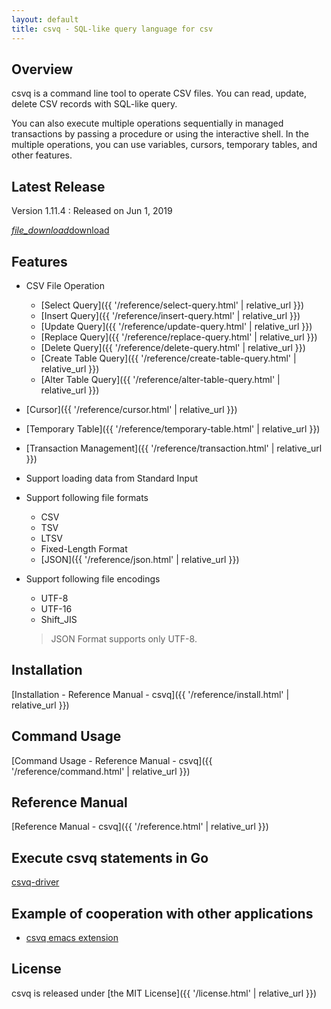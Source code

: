 ```yaml
---
layout: default
title: csvq - SQL-like query language for csv
---
```


## Overview

csvq is a command line tool to operate CSV files. 
You can read, update, delete CSV records with SQL-like query.

You can also execute multiple operations sequentially in managed transactions by passing a procedure or using the interactive shell.
In the multiple operations, you can use variables, cursors, temporary tables, and other features. 

## Latest Release

Version 1.11.4
: Released on Jun 1, 2019

  <a class="waves-effect waves-light btn" href="https://github.com/mithrandie/csvq/releases/tag/v1.11.4">
    <i class="material-icons left">file_download</i>download
  </a>

## Features

* CSV File Operation
  * [Select Query]({{ '/reference/select-query.html' | relative_url }})
  * [Insert Query]({{ '/reference/insert-query.html' | relative_url }})
  * [Update Query]({{ '/reference/update-query.html' | relative_url }})
  * [Replace Query]({{ '/reference/replace-query.html' | relative_url }})
  * [Delete Query]({{ '/reference/delete-query.html' | relative_url }})
  * [Create Table Query]({{ '/reference/create-table-query.html' | relative_url }})
  * [Alter Table Query]({{ '/reference/alter-table-query.html' | relative_url }})
* [Cursor]({{ '/reference/cursor.html' | relative_url }})
* [Temporary Table]({{ '/reference/temporary-table.html' | relative_url }})
* [Transaction Management]({{ '/reference/transaction.html' | relative_url }})
* Support loading data from Standard Input
* Support following file formats
  * CSV
  * TSV
  * LTSV
  * Fixed-Length Format
  * [JSON]({{ '/reference/json.html' | relative_url }})
* Support following file encodings
  * UTF-8
  * UTF-16
  * Shift_JIS

  > JSON Format supports only UTF-8.

## Installation

[Installation - Reference Manual - csvq]({{ '/reference/install.html' | relative_url }})

## Command Usage

[Command Usage - Reference Manual - csvq]({{ '/reference/command.html' | relative_url }})

## Reference Manual

[Reference Manual - csvq]({{ '/reference.html' | relative_url }})

## Execute csvq statements in Go

[csvq-driver](https://github.com/mithrandie/csvq-driver)

## Example of cooperation with other applications

- [csvq emacs extension](https://github.com/mithrandie/csvq-emacs-extension)

## License

csvq is released under [the MIT License]({{ '/license.html' | relative_url }})